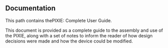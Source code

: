 ## Documentation
This path contains thePIXIE: Complete User Guide. 

This document is provided as a complete guide to the assembly and use of the PIXIE, along with a set of notes to inform the reader of how design decisions were made and how the device could be modified.
